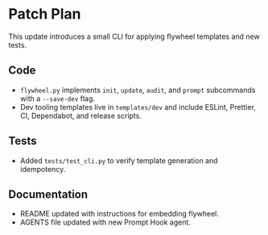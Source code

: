 # Patch Plan

This update introduces a small CLI for applying flywheel templates and new tests.

## Code
- `flywheel.py` implements `init`, `update`, `audit`, and `prompt` subcommands with a `--save-dev` flag.
- Dev tooling templates live in `templates/dev` and include ESLint, Prettier, CI, Dependabot, and release scripts.

## Tests
- Added `tests/test_cli.py` to verify template generation and idempotency.

## Documentation
- README updated with instructions for embedding flywheel.
- AGENTS file updated with new Prompt Hook agent.
